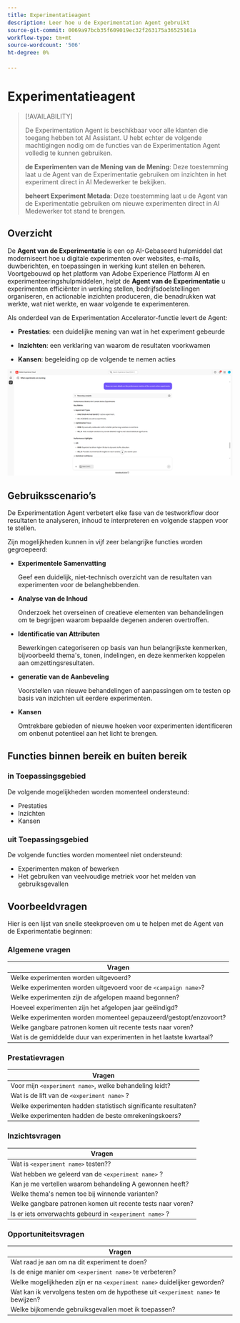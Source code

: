 ```yaml
---
title: Experimentatieagent
description: Leer hoe u de Experimentation Agent gebruikt
source-git-commit: 0069a97bcb35f609019ec32f263175a36525161a
workflow-type: tm+mt
source-wordcount: '506'
ht-degree: 0%

---
```


# Experimentatieagent

>[!AVAILABILITY]
>
>De Experimentation Agent is beschikbaar voor alle klanten die toegang hebben tot AI Assistant. U hebt echter de volgende machtigingen nodig om de functies van de Experimentation Agent volledig te kunnen gebruiken.
>
>**de Experimenten van de Mening van de Mening**: Deze toestemming laat u de Agent van de Experimentatie gebruiken om inzichten in het experiment direct in AI Medewerker te bekijken.
>
>**beheert Experiment Metada**: Deze toestemming laat u de Agent van de Experimentatie gebruiken om nieuwe experimenten direct in AI Medewerker tot stand te brengen.

## Overzicht

De **Agent van de Experimentatie** is een op AI-Gebaseerd hulpmiddel dat moderniseert hoe u digitale experimenten over websites, e-mails, duwberichten, en toepassingen in werking kunt stellen en beheren. Voortgebouwd op het platform van Adobe Experience Platform AI en experimenteeringshulpmiddelen, helpt de **Agent van de Experimentatie** u experimenten efficiënter in werking stellen, bedrijfsdoelstellingen organiseren, en actionable inzichten produceren, die benadrukken wat werkte, wat niet werkte, en waar volgende te experimenteren.

Als onderdeel van de Experimentation Accelerator-functie levert de Agent:

* **Prestaties**: een duidelijke mening van wat in het experiment gebeurde

* **Inzichten**: een verklaring van waarom de resultaten voorkwamen

* **Kansen**: begeleiding op de volgende te nemen acties

![ Steekproef voor de Agent van de Experimentatie ](./images/experiment/experiment-agent.png)

## Gebruiksscenario’s

De Experimentation Agent verbetert elke fase van de testworkflow door resultaten te analyseren, inhoud te interpreteren en volgende stappen voor te stellen.

Zijn mogelijkheden kunnen in vijf zeer belangrijke functies worden gegroepeerd:

* **Experimentele Samenvatting**

  Geef een duidelijk, niet-technisch overzicht van de resultaten van experimenten voor de belanghebbenden.

* **Analyse van de Inhoud**

  Onderzoek het overseinen of creatieve elementen van behandelingen om te begrijpen waarom bepaalde degenen anderen overtroffen.

* **Identificatie van Attributen**

  Bewerkingen categoriseren op basis van hun belangrijkste kenmerken, bijvoorbeeld thema&#39;s, tonen, indelingen, en deze kenmerken koppelen aan omzettingsresultaten.

* **generatie van de Aanbeveling**

  Voorstellen van nieuwe behandelingen of aanpassingen om te testen op basis van inzichten uit eerdere experimenten.

* **Kansen**

  Omtrekbare gebieden of nieuwe hoeken voor experimenten identificeren om onbenut potentieel aan het licht te brengen.

## Functies binnen bereik en buiten bereik

### **in Toepassingsgebied**

De volgende mogelijkheden worden momenteel ondersteund:

* Prestaties
* Inzichten
* Kansen

### **uit Toepassingsgebied**

De volgende functies worden momenteel niet ondersteund:

* Experimenten maken of bewerken
* Het gebruiken van veelvoudige metriek voor het melden van gebruiksgevallen

## Voorbeeldvragen

Hier is een lijst van snelle steekproeven om u te helpen met de Agent van de Experimentatie beginnen:

### Algemene vragen

| Vragen |
|-|
| Welke experimenten worden uitgevoerd? |
| Welke experimenten worden uitgevoerd voor de `<campaign name>`? |
| Welke experimenten zijn de afgelopen maand begonnen? |
| Hoeveel experimenten zijn het afgelopen jaar geëindigd? |
| Welke experimenten worden momenteel gepauzeerd/gestopt/enzovoort? |
| Welke gangbare patronen komen uit recente tests naar voren? |
| Wat is de gemiddelde duur van experimenten in het laatste kwartaal? |

### Prestatievragen

| Vragen |
|-|
| Voor mijn `<experiment name>`, welke behandeling leidt? |
| Wat is de lift van de `<experiment name>` ? |
| Welke experimenten hadden statistisch significante resultaten? |
| Welke experimenten hadden de beste omrekeningskoers? |

### Inzichtsvragen

| Vragen |
|-|
| Wat is `<experiment name>` testen?? |
| Wat hebben we geleerd van de `<experiment name>` ? |
| Kan je me vertellen waarom behandeling A gewonnen heeft? |
| Welke thema&#39;s nemen toe bij winnende varianten? |
| Welke gangbare patronen komen uit recente tests naar voren? |
| Is er iets onverwachts gebeurd in `<experiment name>` ? |

### Opportuniteitsvragen

| Vragen |
|-|
| Wat raad je aan om na dit experiment te doen? |
| Is de enige manier om `<experiment name>` te verbeteren? |
| Welke mogelijkheden zijn er na `<experiment name>` duidelijker geworden? |
| Wat kan ik vervolgens testen om de hypothese uit `<experiment name>` te bewijzen? |
| Welke bijkomende gebruiksgevallen moet ik toepassen? |
